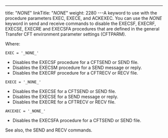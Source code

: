 ---
title: "_NONE_"
linkTitle: "_NONE_"
weight: 2280
---A keyword to use with the procedure parameters EXEC, EXECE, and ACKEXEC. You can use the _NONE_ keyword in send and receive commands to disable the EXECSF, EXECRF, EXECSE, EXECRE and EXECSFA procedures that are defined in the general Transfer CFT environment parameter settings (CFTPARM).

Where:

`EXEC = '_NONE_'`

* Disables the EXECSF procedure for a CFTSEND or SEND file.
* Disables the EXECSM procedure for a SEND message or reply.
* Disables the EXECRF procedure for a CFTRECV or RECV file.

`EXECE = '_NONE_'`

* Disables the EXECSE for a CFTSEND or SEND file.
* Disables the EXECSE for a SEND message or reply.
* Disables the EXECRE for a CFTRECV or RECV file.

`AKCEXEC = '_NONE_'`

* Disables the EXECSFA procedure for a CFTSEND or SEND file.

See also, the SEND and RECV commands.
